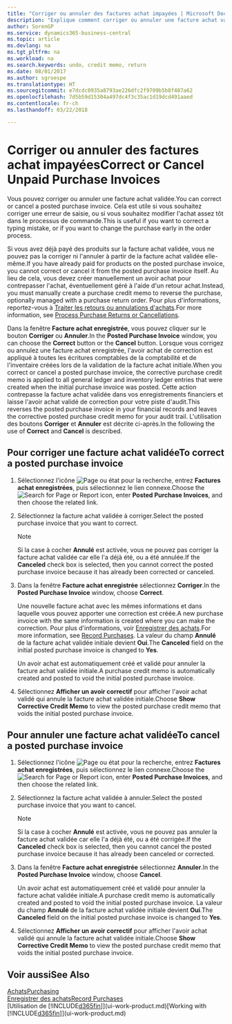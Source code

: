 ```yaml
---
title: "Corriger ou annuler des factures achat impayées | Microsoft Docs"
description: "Explique comment corriger ou annuler une facture achat validée et créer automatiquement un avoir achat."
author: SorenGP
ms.service: dynamics365-business-central
ms.topic: article
ms.devlang: na
ms.tgt_pltfrm: na
ms.workload: na
ms.search.keywords: undo, credit memo, return
ms.date: 08/01/2017
ms.author: sgroespe
ms.translationtype: HT
ms.sourcegitcommit: e7dcdc0935a8793ae226dfc2f9709b5b8f487a62
ms.openlocfilehash: 7d5b59d15304a497dc4f3c35ac1d19dcd491aaed
ms.contentlocale: fr-ch
ms.lasthandoff: 03/22/2018

---
```

# <a name="correct-or-cancel-unpaid-purchase-invoices"></a><span data-ttu-id="2e15f-103">Corriger ou annuler des factures achat impayées</span><span class="sxs-lookup"><span data-stu-id="2e15f-103">Correct or Cancel Unpaid Purchase Invoices</span></span>
<span data-ttu-id="2e15f-104">Vous pouvez corriger ou annuler une facture achat validée.</span><span class="sxs-lookup"><span data-stu-id="2e15f-104">You can correct or cancel a posted purchase invoice.</span></span> <span data-ttu-id="2e15f-105">Cela est utile si vous souhaitez corriger une erreur de saisie, ou si vous souhaitez modifier l'achat assez tôt dans le processus de commande.</span><span class="sxs-lookup"><span data-stu-id="2e15f-105">This is useful if you want to correct a typing mistake, or if you want to change the purchase early in the order process.</span></span>

<span data-ttu-id="2e15f-106">Si vous avez déjà payé des produits sur la facture achat validée, vous ne pouvez pas la corriger ni l'annuler à partir de la facture achat validée elle-même.</span><span class="sxs-lookup"><span data-stu-id="2e15f-106">If you have already paid for products on the posted purchase invoice, you cannot correct or cancel it from the posted purchase invoice itself.</span></span> <span data-ttu-id="2e15f-107">Au lieu de cela, vous devez créer manuellement un avoir achat pour contrepasser l'achat, éventuellement géré à l'aide d'un retour achat.</span><span class="sxs-lookup"><span data-stu-id="2e15f-107">Instead, you must manually create a purchase credit memo to reverse the purchase, optionally managed with a purchase return order.</span></span> <span data-ttu-id="2e15f-108">Pour plus d'informations, reportez-vous à [Traiter les retours ou annulations d'achats](purchasing-how-process-purchase-returns-cancellations.md).</span><span class="sxs-lookup"><span data-stu-id="2e15f-108">For more information, see [Process Purchase Returns or Cancellations](purchasing-how-process-purchase-returns-cancellations.md).</span></span>

<span data-ttu-id="2e15f-109">Dans la fenêtre **Facture achat enregistrée**, vous pouvez cliquer sur le bouton **Corriger** ou **Annuler**.</span><span class="sxs-lookup"><span data-stu-id="2e15f-109">In the **Posted Purchase Invoice** window, you can choose the **Correct** button or the **Cancel** button.</span></span> <span data-ttu-id="2e15f-110">Lorsque vous corrigez ou annulez une facture achat enregistrée, l'avoir achat de correction est appliqué à toutes les écritures comptables de la comptabilité et de l'inventaire créées lors de la validation de la facture achat initiale.</span><span class="sxs-lookup"><span data-stu-id="2e15f-110">When you correct or cancel a posted purchase invoice, the corrective purchase credit memo is applied to all general ledger and inventory ledger entries that were created when the initial purchase invoice was posted.</span></span> <span data-ttu-id="2e15f-111">Cette action contrepasse la facture achat validée dans vos enregistrements financiers et laisse l'avoir achat validé de correction pour votre piste d'audit.</span><span class="sxs-lookup"><span data-stu-id="2e15f-111">This reverses the posted purchase invoice in your financial records and leaves the corrective posted purchase credit memo for your audit trail.</span></span> <span data-ttu-id="2e15f-112">L'utilisation des boutons **Corriger** et **Annuler** est décrite ci-après.</span><span class="sxs-lookup"><span data-stu-id="2e15f-112">In the following the use of **Correct** and **Cancel** is described.</span></span>

## <a name="to-correct-a-posted-purchase-invoice"></a><span data-ttu-id="2e15f-113">Pour corriger une facture achat validée</span><span class="sxs-lookup"><span data-stu-id="2e15f-113">To correct a posted purchase invoice</span></span>
1. <span data-ttu-id="2e15f-114">Sélectionnez l'icône ![Page ou état pour la recherche](media/ui-search/search_small.png "Page ou état pour la recherche"), entrez **Factures achat enregistrées**, puis sélectionnez le lien connexe.</span><span class="sxs-lookup"><span data-stu-id="2e15f-114">Choose the ![Search for Page or Report](media/ui-search/search_small.png "Search for Page or Report icon") icon, enter **Posted Purchase Invoices**, and then choose the related link.</span></span>  
2. <span data-ttu-id="2e15f-115">Sélectionnez la facture achat validée à corriger.</span><span class="sxs-lookup"><span data-stu-id="2e15f-115">Select the posted purchase invoice that you want to correct.</span></span>  

    > [!NOTE]  
    >   <span data-ttu-id="2e15f-116">Si la case à cocher **Annulé** est activée, vous ne pouvez pas corriger la facture achat validée car elle l'a déjà été, ou a été annulée.</span><span class="sxs-lookup"><span data-stu-id="2e15f-116">If the **Canceled** check box is selected, then you cannot correct the posted purchase invoice because it has already been corrected or canceled.</span></span>
3. <span data-ttu-id="2e15f-117">Dans la fenêtre **Facture achat enregistrée** sélectionnez **Corriger**.</span><span class="sxs-lookup"><span data-stu-id="2e15f-117">In the **Posted Purchase Invoice** window, choose **Correct**.</span></span>

    <span data-ttu-id="2e15f-118">Une nouvelle facture achat avec les mêmes informations et dans laquelle vous pouvez apporter une correction est créée.</span><span class="sxs-lookup"><span data-stu-id="2e15f-118">A new purchase invoice with the same information is created where you can make the correction.</span></span> <span data-ttu-id="2e15f-119">Pour plus d'informations, voir [Enregistrer des achats](purchasing-how-record-purchases.md).</span><span class="sxs-lookup"><span data-stu-id="2e15f-119">For more information, see [Record Purchases](purchasing-how-record-purchases.md).</span></span> <span data-ttu-id="2e15f-120">La valeur du champ **Annulé** de la facture achat validée initiale devient **Oui**.</span><span class="sxs-lookup"><span data-stu-id="2e15f-120">The **Canceled** field on the initial posted purchase invoice is changed to **Yes**.</span></span>

    <span data-ttu-id="2e15f-121">Un avoir achat est automatiquement créé et validé pour annuler la facture achat validée initiale.</span><span class="sxs-lookup"><span data-stu-id="2e15f-121">A purchase credit memo is automatically created and posted to void the initial posted purchase invoice.</span></span>
4. <span data-ttu-id="2e15f-122">Sélectionnez **Afficher un avoir correctif** pour afficher l'avoir achat validé qui annule la facture achat validée initiale.</span><span class="sxs-lookup"><span data-stu-id="2e15f-122">Choose **Show Corrective Credit Memo** to view the posted purchase credit memo that voids the initial posted purchase invoice.</span></span>

## <a name="to-cancel-a-posted-purchase-invoice"></a><span data-ttu-id="2e15f-123">Pour annuler une facture achat validée</span><span class="sxs-lookup"><span data-stu-id="2e15f-123">To cancel a posted purchase invoice</span></span>
1. <span data-ttu-id="2e15f-124">Sélectionnez l'icône ![Page ou état pour la recherche](media/ui-search/search_small.png "Page ou état pour la recherche"), entrez **Factures achat enregistrées**, puis sélectionnez le lien connexe.</span><span class="sxs-lookup"><span data-stu-id="2e15f-124">Choose the ![Search for Page or Report](media/ui-search/search_small.png "Search for Page or Report icon") icon, enter **Posted Purchase Invoices**, and then choose the related link.</span></span>  
2. <span data-ttu-id="2e15f-125">Sélectionnez la facture achat validée à annuler.</span><span class="sxs-lookup"><span data-stu-id="2e15f-125">Select the posted purchase invoice that you want to cancel.</span></span>

    > [!NOTE]  
    >   <span data-ttu-id="2e15f-126">Si la case à cocher **Annulé** est activée, vous ne pouvez pas annuler la facture achat validée car elle l'a déjà été, ou a été corrigée.</span><span class="sxs-lookup"><span data-stu-id="2e15f-126">If the **Canceled** check box is selected, then you cannot cancel the posted purchase invoice because it has already been canceled or corrected.</span></span>
3. <span data-ttu-id="2e15f-127">Dans la fenêtre **Facture achat enregistrée** sélectionnez **Annuler**.</span><span class="sxs-lookup"><span data-stu-id="2e15f-127">In the **Posted Purchase Invoice** window, choose **Cancel**.</span></span>

    <span data-ttu-id="2e15f-128">Un avoir achat est automatiquement créé et validé pour annuler la facture achat validée initiale.</span><span class="sxs-lookup"><span data-stu-id="2e15f-128">A purchase credit memo is automatically created and posted to void the initial posted purchase invoice.</span></span> <span data-ttu-id="2e15f-129">La valeur du champ **Annulé** de la facture achat validée initiale devient **Oui**.</span><span class="sxs-lookup"><span data-stu-id="2e15f-129">The **Canceled** field on the initial posted purchase invoice is changed to **Yes**.</span></span>
4. <span data-ttu-id="2e15f-130">Sélectionnez **Afficher un avoir correctif** pour afficher l'avoir achat validé qui annule la facture achat validée initiale.</span><span class="sxs-lookup"><span data-stu-id="2e15f-130">Choose **Show Corrective Credit Memo** to view the posted purchase credit memo that voids the initial posted purchase invoice.</span></span>

## <a name="see-also"></a><span data-ttu-id="2e15f-131">Voir aussi</span><span class="sxs-lookup"><span data-stu-id="2e15f-131">See Also</span></span>
[<span data-ttu-id="2e15f-132">Achats</span><span class="sxs-lookup"><span data-stu-id="2e15f-132">Purchasing</span></span>](purchasing-manage-purchasing.md)  
[<span data-ttu-id="2e15f-133">Enregistrer des achats</span><span class="sxs-lookup"><span data-stu-id="2e15f-133">Record Purchases</span></span>](purchasing-how-record-purchases.md)  
<span data-ttu-id="2e15f-134">[Utilisation de [!INCLUDE[d365fin](includes/d365fin_md.md)]](ui-work-product.md)</span><span class="sxs-lookup"><span data-stu-id="2e15f-134">[Working with [!INCLUDE[d365fin](includes/d365fin_md.md)]](ui-work-product.md)</span></span>

